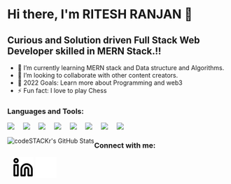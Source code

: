 # Hi there, I'm RITESH RANJAN 👋 

## Curious and Solution driven Full Stack Web Developer skilled in MERN Stack.!!

- 🌱 I’m currently learning MERN stack and Data structure and Algorithms.
- 👯 I’m looking to collaborate with other content creators.
- 🥅 2022 Goals: Learn more about Programming and web3
- ⚡ Fun fact: I love to play Chess



### Languages and Tools:
<p>
    <img  width="30px" src="https://cdn.jsdelivr.net/gh/devicons/devicon/icons/react/react-original.svg"/>&nbsp;&nbsp;&nbsp;&nbsp;
    <img width="30px" src="https://cdn.jsdelivr.net/gh/devicons/devicon/icons/redux/redux-original.svg"/>&nbsp;&nbsp;&nbsp;&nbsp;
    <img width="30px" src="https://cdn.jsdelivr.net/gh/devicons/devicon/icons/nodejs/nodejs-original.svg"  />&nbsp;&nbsp;&nbsp;&nbsp;
    <img  width="30px" src="https://cdn.jsdelivr.net/gh/devicons/devicon/icons/express/express-original-wordmark.svg"  />&nbsp;&nbsp;&nbsp;&nbsp;
    <img  width="30px" src="https://cdn.jsdelivr.net/gh/devicons/devicon/icons/mongodb/mongodb-original.svg" />&nbsp;&nbsp;&nbsp;&nbsp;
    <img width="30px" src="https://cdn.jsdelivr.net/gh/devicons/devicon/icons/html5/html5-original.svg"/>&nbsp;&nbsp;&nbsp;&nbsp;
    <img  width="30px" src="https://cdn.jsdelivr.net/gh/devicons/devicon/icons/css3/css3-original.svg"/>&nbsp;&nbsp;&nbsp;&nbsp;
    <img  width="30px" src="https://cdn.jsdelivr.net/gh/devicons/devicon/icons/git/git-original.svg"/>&nbsp;&nbsp;&nbsp;&nbsp;
</p>




<p>

  <img align="left" alt="codeSTACKr's GitHub Stats" src="https://github-readme-stats.vercel.app/api?username=RANJAN-ritesh&show_icons=true&hide_border=false&title_color=ff652f&icon_color=FFE400&bg_color=09131B&text_color=ffffff&border_color=0c1a25" />
</p>

### Connect with me:
<p>

&nbsp;&nbsp;
[![website](./img/linkedin-light.svg)](https://www.linkedin.com/in/ritesh-ranjan-71a410218/#gh-light-mode-only)
[![website](./img/linkedin-dark.svg)](https://www.linkedin.com/in/ritesh-ranjan-71a410218/#gh-dark-mode-only)
&nbsp;&nbsp;
    </p>



